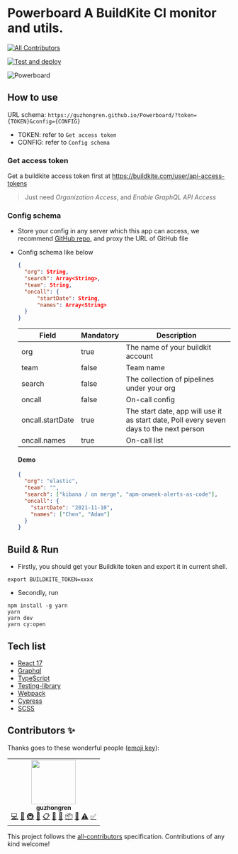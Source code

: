 # **Powerboard** A BuildKite CI monitor and utils.
<!-- ALL-CONTRIBUTORS-BADGE:START - Do not remove or modify this section -->
[![All Contributors](https://img.shields.io/badge/all_contributors-1-orange.svg?style=flat-square)](#contributors-)
<!-- ALL-CONTRIBUTORS-BADGE:END -->

[![Test and deploy](https://github.com/guzhongren/Powerboard/actions/workflows/main.yml/badge.svg)](https://github.com/guzhongren/Powerboard/actions/workflows/main.yml)

![Powerboard](./src/assets/Buildkite-dashboard.gif)

## How to use

URL schema: `https://guzhongren.github.io/Powerboard/?token={TOKEN}&config={CONFIG}`

- TOKEN: refer to `Get access token`
- CONFIG: refer to `Config schema`

### Get access token

Get a buildkite access token first at https://buildkite.com/user/api-access-tokens

> Just need _Organization Access_, and _Enable GraphQL API Access_

### Config schema

- Store your config in any server which this app can access, we recommend [GitHub repo](https://github.com/), and proxy the URL of GitHub file
- Config schema like below

  ```json
  {
    "org": String,
    "search": Array<String>,
    "team": String,
    "oncall": {
        "startDate": String,
        "names": Array<String>
    }
  }
  ```

  | Field            | Mandatory | Description                                                                             |
  | ---------------- | --------- | --------------------------------------------------------------------------------------- |
  | org              | true      | The name of your buildkit account                                                       |
  | team             | false     | Team name                                                                               |
  | search           | false     | The collection of pipelines under your org                                              |
  | oncall           | false     | On-call config                                                                          |
  | oncall.startDate | true      | The start date, app will use it as start date, Poll every seven days to the next person |
  | oncall.names     | true      | On-call list                                                                            |

  #### Demo

  ```json
  {
    "org": "elastic",
    "team": "",
    "search": ["kibana / on merge", "apm-onweek-alerts-as-code"],
    "oncall": {
      "startDate": "2021-11-10",
      "names": ["Chen", "Adam"]
    }
  }
  ```

## Build & Run

- Firstly, you should get your Buildkite token and export it in current shell.

```shell
export BUILDKITE_TOKEN=xxxx
```

- Secondly, run

```shell
npm install -g yarn
yarn
yarn dev
yarn cy:open
```

## Tech list

- [React 17](https://reactjs.org/)
- [Graphql](https://graphql.org/)
- [TypeScript](https://www.typescriptlang.org/)
- [Testing-library](https://testing-library.com/docs/react-testing-library/intro/)
- [Webpack](https://webpack.js.org/)
- [Cypress](https://www.cypress.io/)
- [SCSS](https://sass-lang.com/)

## Contributors ✨

Thanks goes to these wonderful people ([emoji key](https://allcontributors.org/docs/en/emoji-key)):

<!-- ALL-CONTRIBUTORS-LIST:START - Do not remove or modify this section -->
<!-- prettier-ignore-start -->
<!-- markdownlint-disable -->
<table>
  <tr>
    <td align="center"><a href="https://guzhongren.github.io/"><img src="https://avatars.githubusercontent.com/u/8743692?v=4?s=100" width="100px;" alt=""/><br /><sub><b>guzhongren</b></sub></a><br /><a href="https://github.com/guzhongren/Powerboard/commits?author=guzhongren" title="Code">💻</a> <a href="https://github.com/guzhongren/Powerboard/commits?author=guzhongren" title="Documentation">📖</a> <a href="#infra-guzhongren" title="Infrastructure (Hosting, Build-Tools, etc)">🚇</a> <a href="#design-guzhongren" title="Design">🎨</a> <a href="#eventOrganizing-guzhongren" title="Event Organizing">📋</a> <a href="#ideas-guzhongren" title="Ideas, Planning, & Feedback">🤔</a> <a href="#maintenance-guzhongren" title="Maintenance">🚧</a> <a href="#platform-guzhongren" title="Packaging/porting to new platform">📦</a> <a href="https://github.com/guzhongren/Powerboard/pulls?q=is%3Apr+reviewed-by%3Aguzhongren" title="Reviewed Pull Requests">👀</a> <a href="https://github.com/guzhongren/Powerboard/commits?author=guzhongren" title="Tests">⚠️</a> <a href="#tutorial-guzhongren" title="Tutorials">✅</a></td>
  </tr>
</table>

<!-- markdownlint-restore -->
<!-- prettier-ignore-end -->

<!-- ALL-CONTRIBUTORS-LIST:END -->

This project follows the [all-contributors](https://github.com/all-contributors/all-contributors) specification. Contributions of any kind welcome!